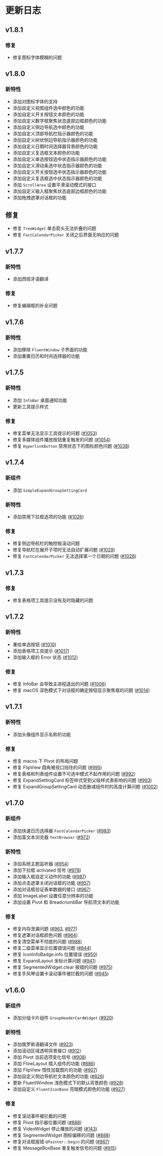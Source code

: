 # 更新日志

## v1.8.1
### 修复
* 修复图标字体模糊的问题

## v1.8.0
### 新特性
* 添加对图标字体的支持
* 添加自定义视图组件选中颜色的功能
* 添加自定义开关按钮文本颜色的功能
* 添加自定义数字框聚焦状态底部边框颜色的功能
* 添加自定义侧边导航选中颜色的功能
* 添加自定义顶部导航栏指示器颜色的功能
* 添加自定义树状侧边导航指示器颜色的功能
* 添加自定义日期时间选择器背景颜色的功能
* 添加自定义复选框文本颜色的功能
* 添加自定义单选按钮选中状态指示器颜色的功能
* 添加自定义滑动条选中状态指示器颜色的功能
* 添加自定义开关按钮选中状态指示器颜色的功能
* 添加自定义复选框选中状态指示器颜色的功能
* 添加 `ScrollArea` 设置平滑滚动模式的接口
* 添加自定义输入框聚焦状态底部边框颜色的功能
* 添加拖拽遮罩对话框的功能

## 修复
* 修复 `TreeWidget` 单击箭头无法折叠的问题
* 修复 `FastCalendarPicker` 关闭之后界面无响应的问题

## v1.7.7
### 新特性
* 添加西班牙语翻译

### 修复
* 修复编辑框的补全问题

## v1.7.6
### 新特性
* 添加移除 `FluentWindow` 子界面的功能
* 添加重置日历和时间选择器的功能

## v1.7.5
### 新特性
* 添加 `InfoBar` 桌面通知功能
* 更新工具提示样式

### 修复
* 修复菜单无法显示工具提示的问题 ([#1053](https://github.com/zhiyiYo/PyQt-Fluent-Widgets/issues/1053))
* 修复多媒体组件播放按钮重复触发的问题 ([#1054](https://github.com/zhiyiYo/PyQt-Fluent-Widgets/issues/1054))
* 修复 `HyperlinkButton` 禁用状态下的图标颜色问题 ([#1038](https://github.com/zhiyiYo/PyQt-Fluent-Widgets/issues/1038))

## v1.7.4
### 新组件
* 添加 `SimpleExpandGroupSettingCard`

### 新特性
* 添加禁用下拉框选项的功能 ([#1026](https://github.com/zhiyiYo/PyQt-Fluent-Widgets/issues/1026))

### 修复
* 修复侧边导航栏的触控板滚动问题
* 修复导航栏在展开子项时无法自动扩展问题 ([#1029](https://github.com/zhiyiYo/PyQt-Fluent-Widgets/issues/1029))
* 修复 `FastCalendarPicker` 无法选择第一个日期的问题 ([#1028](https://github.com/zhiyiYo/PyQt-Fluent-Widgets/issues/1028))

## v1.7.3

### 修复
* 修复表格项工具提示没有及时隐藏的问题

## v1.7.2
### 新特性
* 重绘单选按钮 ([#1010](https://github.com/zhiyiYo/PyQt-Fluent-Widgets/issues/1010))
* 添加表格项工具提示 ([#1017](https://github.com/zhiyiYo/PyQt-Fluent-Widgets/issues/1017))
* 添加输入框的 Error 状态 ([#1012](https://github.com/zhiyiYo/PyQt-Fluent-Widgets/issues/1012))

### 修复
* 修复 InfoBar 会导致主进程退出的问题 ([#1006](https://github.com/zhiyiYo/PyQt-Fluent-Widgets/issues/1006))
* 修复 macOS 深色模式下对话框的确定按钮显示聚焦框的问题 ([#1014](https://github.com/zhiyiYo/PyQt-Fluent-Widgets/issues/1014))


## v1.7.1
### 新特性
* 添加头像组件显示名称的功能

### 修复
* 修复 macos 下 Pivot 的布局问题
* 修复 FlipView 圆角被视口挡住的问题 ([#995](https://github.com/zhiyiYo/PyQt-Fluent-Widgets/issues/995))
* 修复表格和列表组件设置不可选中模式不起作用的问题 ([#992](https://github.com/zhiyiYo/PyQt-Fluent-Widgets/issues/992))
* 修复 ExpandSettingCard 标签样式受到父级样式表影响的问题 ([#993](https://github.com/zhiyiYo/PyQt-Fluent-Widgets/issues/993))
* 修复 ExpandGroupSettingCard 动态删减组件时的高度计算问题 ([#1002](https://github.com/zhiyiYo/PyQt-Fluent-Widgets/issues/1002))

## v1.7.0
### 新组件
* 添加快速日历选择器 `FastCalendarPicker` ([#983](https://github.com/zhiyiYo/PyQt-Fluent-Widgets/issues/983))
* 添加富文本浏览器 `TextBrowser` ([#972](https://github.com/zhiyiYo/PyQt-Fluent-Widgets/issues/972))

### 新特性
* 添加系统主题监听器 ([#954](https://github.com/zhiyiYo/PyQt-Fluent-Widgets/issues/954))
* 添加下拉框 activated 信号 ([#978](https://github.com/zhiyiYo/PyQt-Fluent-Widgets/issues/978))
* 添加输入框自定义动作的功能 ([#987](https://github.com/zhiyiYo/PyQt-Fluent-Widgets/issues/987))
* 添加点击遮罩关闭对话框的功能 ([#957](https://github.com/zhiyiYo/PyQt-Fluent-Widgets/issues/957))
* 添加对话框验证表单数据的接口 ([#967](https://github.com/zhiyiYo/PyQt-Fluent-Widgets/issues/967))
* 添加 ImageLabel 设置任意分辨率的功能
* 添加设置 Pivot 和 BreadcrumbBar 导航项文本的功能

### 修复
* 修复内存泄漏问题 ([#963](https://github.com/zhiyiYo/PyQt-Fluent-Widgets/issues/954), [#977](https://github.com/zhiyiYo/PyQt-Fluent-Widgets/issues/954))
* 修复遮罩对话框颜色问题 ([#964](https://github.com/zhiyiYo/PyQt-Fluent-Widgets/issues/954))
* 修复清空菜单不彻底的问题 ([#988](https://github.com/zhiyiYo/PyQt-Fluent-Widgets/issues/954))
* 修复二级菜单显示位置错误问题 ([#844](https://github.com/zhiyiYo/PyQt-Fluent-Widgets/issues/954))
* 修复 IconInfoBadge.info 位置错误 ([#950](https://github.com/zhiyiYo/PyQt-Fluent-Widgets/issues/954))
* 修复 ExpandLayout 坐标计算问题 ([#941](https://github.com/zhiyiYo/PyQt-Fluent-Widgets/issues/954))
* 修复 SegmentedWidget.clear 报错的问题 ([#975](https://github.com/zhiyiYo/PyQt-Fluent-Widgets/issues/954))
* 修复手风琴设置卡滚动事件被拦截的问题 ([#945](https://github.com/zhiyiYo/PyQt-Fluent-Widgets/issues/954))

## v1.6.0
### 新组件
* 添加分组卡片组件 `GroupHeaderCardWidget` ([#920](https://github.com/zhiyiYo/PyQt-Fluent-Widgets/issues/920))

### 新特性
* 添加俄罗斯语翻译文件 ([#923](https://github.com/zhiyiYo/PyQt-Fluent-Widgets/issues/923))
* 添加滚动区域透明背景接口 ([#912](https://github.com/zhiyiYo/PyQt-Fluent-Widgets/issues/912))
* 添加 Pivot 当前选项变化信号 ([#908](https://github.com/zhiyiYo/PyQt-Fluent-Widgets/issues/908))
* 添加 FlowLayout 插入组件的功能 ([#886](https://github.com/zhiyiYo/PyQt-Fluent-Widgets/issues/886))
* 添加 FlipView 惰性加载图片的功能 ([#907](https://github.com/zhiyiYo/PyQt-Fluent-Widgets/issues/907))
* 添加自定义侧边导航栏文本颜色的功能 ([#826](https://github.com/zhiyiYo/PyQt-Fluent-Widgets/issues/826))
* 更新 FluentWindow 浅色模式下的默认背景颜色 ([#928](https://github.com/zhiyiYo/PyQt-Fluent-Widgets/issues/928))
* 添加自定义 `FluentIconBase` 亮暗模式颜色的功能 ([#927](https://github.com/zhiyiYo/PyQt-Fluent-Widgets/issues/927))


### 修复
* 修复滚动事件被拦截的问题
* 修复 Pivot 指示器位置问题 ([#888](https://github.com/zhiyiYo/PyQt-Fluent-Widgets/issues/888))
* 修复 VideoWidget 停止播放的问题 ([#143](https://github.com/zhiyiYo/PyQt-Fluent-Widgets/issues/143))
* 修复 SegmentedWidget 图标偏移的问题 ([#888](https://github.com/zhiyiYo/PyQt-Fluent-Widgets/issues/888))
* 修复对话框报错 `QPainter::begin` 的问题 ([#867](https://github.com/zhiyiYo/PyQt-Fluent-Widgets/issues/867))
* 修复 MessageBoxBase 重复触发信号的问题 ([#915](https://github.com/zhiyiYo/PyQt-Fluent-Widgets/issues/915))